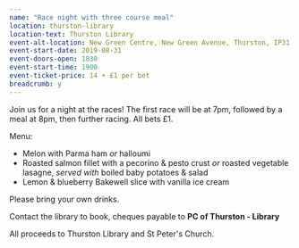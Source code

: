 ```yaml
---
name: "Race night with three course meal"
location: thurston-library
location-text: Thurston Library
event-alt-location: New Green Centre, New Green Avenue, Thurston, IP31 3TG
event-start-date: 2019-08-31
event-doors-open: 1830
event-start-time: 1900
event-ticket-price: 14 + £1 per bet
breadcrumb: y
---
```


Join us for a night at the races! The first race will be at 7pm, followed by a meal at 8pm, then further racing. All bets £1.

Menu:

* Melon with Parma ham *or* halloumi
* Roasted salmon fillet with a pecorino & pesto crust *or* roasted vegetable lasagne, *served with* boiled baby potatoes & salad
* Lemon & blueberry Bakewell slice with vanilla ice cream

Please bring your own drinks.

Contact the library to book, cheques payable to **PC of Thurston - Library**

All proceeds to Thurston Library and St Peter's Church.

